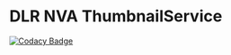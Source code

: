 # DLR NVA ThumbnailService

[![Codacy Badge](https://app.codacy.com/project/badge/Grade/3ee840305ea343b6b0e77ea34075f92f)](https://www.codacy.com/gh/BIBSYSDEV/dlr-nva-thumbnailer/dashboard?utm_source=github.com&amp;utm_medium=referral&amp;utm_content=BIBSYSDEV/dlr-nva-thumbnailer&amp;utm_campaign=Badge_Grade)
